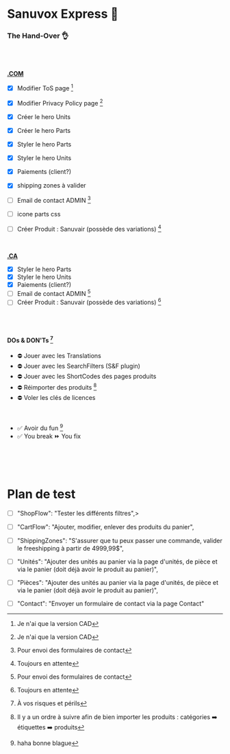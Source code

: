 # Sanuvox Express  :bullettrain_front:
### The Hand-Over :ok_hand:

<br>
<br>

**[.COM](express.sanuvox.com)**
- [x] Modifier ToS page [^1]
- [x] Modifier Privacy Policy page [^2]
- [x] Créer le hero Units 
- [x] Créer le hero Parts
- [x] Styler le hero Parts
- [x] Styler le hero Units
- [x] Paiements (client?)
- [x] shipping zones à valider
- [ ] Email de contact ADMIN [^8]
- [ ] icone parts css
- [ ] Créer Produit : Sanuvair (possède des variations) [^3]


<br>

**[.CA](express.sanuvox.ca)**
- [x] Styler le hero Parts
- [x] Styler le hero Units
- [x] Paiements (client?)
- [ ] Email de contact ADMIN [^8]
- [ ] Créer Produit : Sanuvair (possède des variations) [^4]

<br>
<br>

#### DOs & DON'Ts [^5]
- :no_entry: Jouer avec les Translations
- :no_entry: Jouer avec les SearchFilters (S&F plugin)
- :no_entry: Jouer avec les ShortCodes des pages produits
- :no_entry: Réimporter des produits [^6]
- :no_entry: Voler les clés de licences 
<br>

- :white_check_mark: Avoir du fun [^7]
- :white_check_mark: You break :fast_forward: You fix

<br>
<br>
<br>

# Plan de test


- [ ] "ShopFlow": "Tester les différents filtres",>
- [ ] "CartFlow": "Ajouter, modifier, enlever des produits du panier",
- [ ] "ShippingZones": "S'assurer que tu peux passer une commande, valider le freeshipping à partir de 4999,99$",
- [ ] "Unités": "Ajouter des unités au panier via la page d'unités, de pièce et via le panier (doit déjà avoir le produit au panier)",
- [ ] "Pièces": "Ajouter des unités au panier via la page d'unités, de pièce et via le panier (doit déjà avoir le produit au panier)",
- [ ] "Contact": "Envoyer un formulaire de contact via la page Contact"



[^1]: Je n'ai que la version CAD
[^2]: Je n'ai que la version CAD
[^3]: Toujours en attente
[^4]: Toujours en attente
[^5]: À vos risques et périls
[^6]: Il y a un ordre à suivre afin de bien importer les produits : catégories :arrow_right: étiquettes :arrow_right: produits
[^7]: haha bonne blague
[^8]: Pour envoi des formulaires de contact
